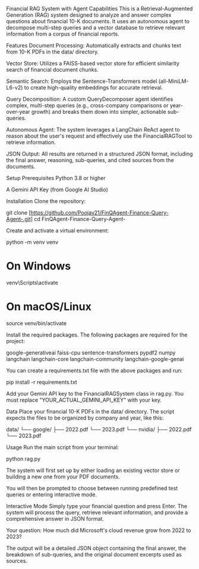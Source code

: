 Financial RAG System with Agent Capabilities
This is a Retrieval-Augmented Generation (RAG) system designed to analyze and answer complex questions about financial 10-K documents. It uses an autonomous agent to decompose multi-step queries and a vector database to retrieve relevant information from a corpus of financial reports.

Features
Document Processing: Automatically extracts and chunks text from 10-K PDFs in the data/ directory.

Vector Store: Utilizes a FAISS-based vector store for efficient similarity search of financial document chunks.

Semantic Search: Employs the Sentence-Transformers model (all-MiniLM-L6-v2) to create high-quality embeddings for accurate retrieval.

Query Decomposition: A custom QueryDecomposer agent identifies complex, multi-step queries (e.g., cross-company comparisons or year-over-year growth) and breaks them down into simpler, actionable sub-queries.

Autonomous Agent: The system leverages a LangChain ReAct agent to reason about the user's request and effectively use the FinancialRAGTool to retrieve information.

JSON Output: All results are returned in a structured JSON format, including the final answer, reasoning, sub-queries, and cited sources from the documents.

Setup
Prerequisites
Python 3.8 or higher

A Gemini API Key (from Google AI Studio)

Installation
Clone the repository:

git clone [https://github.com/Poojav21/FinQAgent-Finance-Query-Agent-.git]
cd FinQAgent-Finance-Query-Agent-

Create and activate a virtual environment:

python -m venv venv
# On Windows
venv\Scripts\activate
# On macOS/Linux
source venv/bin/activate

Install the required packages. The following packages are required for the project:

google-generativeai
faiss-cpu
sentence-transformers
pypdf2
numpy
langchain
langchain-core
langchain-community
langchain-google-genai

You can create a requirements.txt file with the above packages and run:

pip install -r requirements.txt

Add your Gemini API key to the FinancialRAGSystem class in rag.py. You must replace "YOUR_ACTUAL_GEMINI_API_KEY" with your key.

Data
Place your financial 10-K PDFs in the data/ directory. The script expects the files to be organized by company and year, like this:

data/
└── google/
    ├── 2022.pdf
    └── 2023.pdf
└── nvidia/
    ├── 2022.pdf
    └── 2023.pdf

Usage
Run the main script from your terminal:

python rag.py

The system will first set up by either loading an existing vector store or building a new one from your PDF documents.

You will then be prompted to choose between running predefined test queries or entering interactive mode.

Interactive Mode
Simply type your financial question and press Enter. The system will process the query, retrieve relevant information, and provide a comprehensive answer in JSON format.

Your question: How much did Microsoft's cloud revenue grow from 2022 to 2023?

The output will be a detailed JSON object containing the final answer, the breakdown of sub-queries, and the original document excerpts used as sources.
